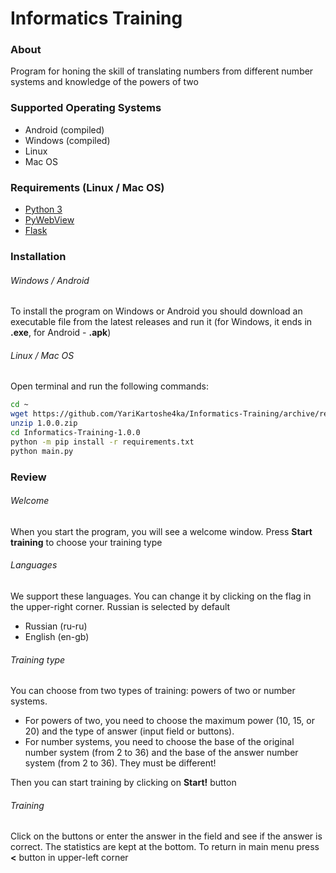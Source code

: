 # Informatics Training


### About

Program for honing the skill of translating numbers from different number systems and knowledge of the powers of two


### Supported Operating Systems
- Android (compiled)
- Windows (compiled)
- Linux
- Mac OS


### Requirements (Linux / Mac OS)

- [Python 3](https://python.org/)
- [PyWebView](https://pywebview.flowrl.com/)
- [Flask](https://flask.palletsprojects.com/)


### Installation

###### Windows / Android

To install the program on Windows or Android you should download an executable file from the latest releases and run it (for Windows, it ends in **.exe**, for Android - **.apk**)

###### Linux / Mac OS

Open terminal and run the following commands:

```sh
cd ~
wget https://github.com/YariKartoshe4ka/Informatics-Training/archive/refs/tags/1.0.0.zip
unzip 1.0.0.zip
cd Informatics-Training-1.0.0
python -m pip install -r requirements.txt
python main.py
```


### Review

###### Welcome

When you start the program, you will see a welcome window. Press **Start training** to choose your training type

###### Languages

We support these languages. You can change it by clicking on the flag in the upper-right corner. Russian is selected by default

- Russian (ru-ru)
- English (en-gb)

###### Training type

You can choose from two types of training: powers of two or number systems.

- For powers of two, you need to choose the maximum power (10, 15, or 20) and the type of answer (input field or buttons). 
- For number systems, you need to choose the base of the original number system (from 2 to 36) and the base of the answer number system (from 2 to 36). They must be different!

Then you can start training by clicking on **Start!** button

###### Training

Click on the buttons or enter the answer in the field and see if the answer is correct. The statistics are kept at the bottom. To return in main menu press **<** button in upper-left corner

